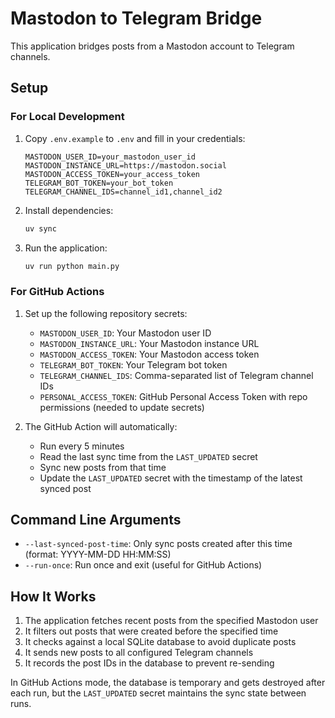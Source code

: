 # Mastodon to Telegram Bridge

This application bridges posts from a Mastodon account to Telegram channels.

## Setup

### For Local Development

1. Copy `.env.example` to `.env` and fill in your credentials:
   ```
   MASTODON_USER_ID=your_mastodon_user_id
   MASTODON_INSTANCE_URL=https://mastodon.social
   MASTODON_ACCESS_TOKEN=your_access_token
   TELEGRAM_BOT_TOKEN=your_bot_token
   TELEGRAM_CHANNEL_IDS=channel_id1,channel_id2
   ```

2. Install dependencies:
   ```bash
   uv sync
   ```

3. Run the application:
   ```bash
   uv run python main.py
   ```

### For GitHub Actions

1. Set up the following repository secrets:
   - `MASTODON_USER_ID`: Your Mastodon user ID
   - `MASTODON_INSTANCE_URL`: Your Mastodon instance URL
   - `MASTODON_ACCESS_TOKEN`: Your Mastodon access token
   - `TELEGRAM_BOT_TOKEN`: Your Telegram bot token
   - `TELEGRAM_CHANNEL_IDS`: Comma-separated list of Telegram channel IDs
   - `PERSONAL_ACCESS_TOKEN`: GitHub Personal Access Token with repo permissions (needed to update secrets)

2. The GitHub Action will automatically:
   - Run every 5 minutes
   - Read the last sync time from the `LAST_UPDATED` secret
   - Sync new posts from that time
   - Update the `LAST_UPDATED` secret with the timestamp of the latest synced post

## Command Line Arguments

- `--last-synced-post-time`: Only sync posts created after this time (format: YYYY-MM-DD HH:MM:SS)
- `--run-once`: Run once and exit (useful for GitHub Actions)

## How It Works

1. The application fetches recent posts from the specified Mastodon user
2. It filters out posts that were created before the specified time
3. It checks against a local SQLite database to avoid duplicate posts
4. It sends new posts to all configured Telegram channels
5. It records the post IDs in the database to prevent re-sending

In GitHub Actions mode, the database is temporary and gets destroyed after each run, but the `LAST_UPDATED` secret maintains the sync state between runs.
